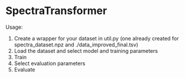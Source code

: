 # SpectraTransformer

Usage:
1. Create a wrapper for your dataset in util.py (one already created for spectra_dataset.npz and ./data_improved_final.tsv)
2. Load the dataset and select model and training parameters
3. Train
4. Select evaluation parameters
5. Evaluate
